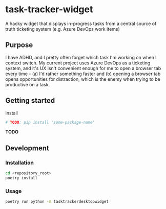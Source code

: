 # task-tracker-widget
A hacky widget that displays in-progress tasks from a central source of truth ticketing system (e.g. Azure DevOps work items)

## Purpose

I have ADHD, and I pretty often forget which task I'm working on when I context switch. My current project uses Azure DevOps as a ticketing system, and it's UX isn't convenient enough for me to open a browser tab every time - (a) I'd rather something faster and (b) opening a browser tab opens opportunities for distraction, which is the enemy when trying to be productive on a task.

## Getting started

Install

```bash
# TODO: pip install 'some-package-name'
```

<!-- TODO: write getting started -->
**TODO**

## Development

### Installation

```bash
cd <repository_root>
poetry install
```

### Usage

```bash
poetry run python -m tasktrackerdesktopwidget
```
